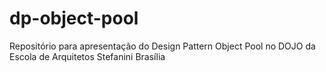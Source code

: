 # dp-object-pool
Repositório para apresentação do Design Pattern Object Pool no DOJO da Escola de Arquitetos Stefanini Brasília
